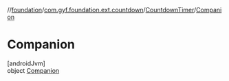 //[foundation](../../../../index.md)/[com.gyf.foundation.ext.countdown](../../index.md)/[CountdownTimer](../index.md)/[Companion](index.md)

# Companion

[androidJvm]\
object [Companion](index.md)